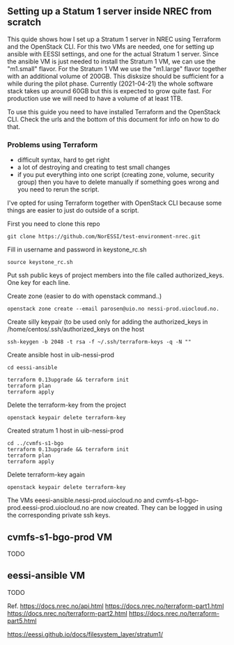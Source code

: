 ## Setting up a Statum 1 server inside NREC from scratch
This quide shows how I set up a Stratum 1 server in NREC using Terraform and the OpenStack CLI. For
this two VMs are needed, one for setting up ansible with EESSI settings, and one for the actual
Stratum 1 server. Since the ansible VM is just needed to install the Stratum 1 VM, we can use the
"m1.small" flavor. For the Stratum 1 VM we use the "m1.large" flavor together with an additional
volume of 200GB. This disksize should be sufficient for a while during the pilot phase. Currently
(2021-04-21) the whole software stack takes up around 60GB but this is expected to grow quite fast.
For production use we will need to have a volume of at least 1TB.

To use this guide you need to have installed Terraform and the OpenStack CLI. Check the urls and the
bottom of this document for info on how to do that.

### Problems using Terraform

- difficult syntax, hard to get right
- a lot of destroying and creating to test small changes
- if you put everything into one script (creating zone, volume, security group) then you have to delete manually if something goes wrong and you need
  to rerun the script.

I've opted for using Terraform together with OpenStack CLI because some things are easier to just do
outside of a script.

First you need to clone this repo

```console
git clone https://github.com/NorESSI/test-environment-nrec.git
```

Fill in username and password in keystone_rc.sh

```console
source keystone_rc.sh
```

Put ssh public keys of project members into the file called authorized_keys. One key for each line.

Create zone (easier to do with openstack command..)

```console
openstack zone create --email parosen@uio.no nessi-prod.uiocloud.no.
```

Create silly keypair (to be used only for adding the authorized_keys in /home/centos/.ssh/authorized_keys on the host

```console
ssh-keygen -b 2048 -t rsa -f ~/.ssh/terraform-keys -q -N ""
```

Create ansible host in uib-nessi-prod
```console
cd eessi-ansible
```
```console
terraform 0.13upgrade && terraform init
terraform plan
terraform apply
```

Delete the terraform-key from the project

```console
openstack keypair delete terraform-key
```

Created stratum 1 host in uib-nessi-prod

```console
cd ../cvmfs-s1-bgo
terraform 0.13upgrade && terraform init
terraform plan
terraform apply
```

Delete terraform-key again

```console
openstack keypair delete terraform-key
```

The VMs eeesi-ansible.nessi-prod.uiocloud.no and cvmfs-s1-bgo-prod.eessi-prod.uiocloud.no are now
created. They can be logged in using the corresponding private ssh keys.

## cvmfs-s1-bgo-prod VM

TODO

## eessi-ansible VM

TODO




Ref.
https://docs.nrec.no/api.html
https://docs.nrec.no/terraform-part1.html
https://docs.nrec.no/terraform-part2.html
https://docs.nrec.no/terraform-part5.html

https://eessi.github.io/docs/filesystem_layer/stratum1/

